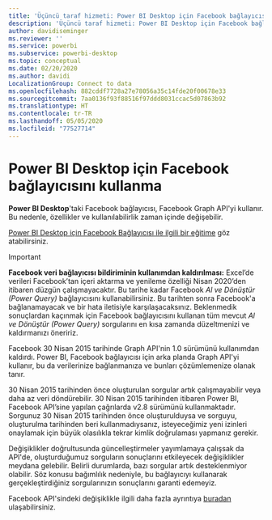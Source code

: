 ```yaml
---
title: 'Üçüncü taraf hizmeti: Power BI Desktop için Facebook bağlayıcısı'
description: 'Üçüncü taraf hizmeti: Power BI Desktop için Facebook bağlayıcısı'
author: davidiseminger
ms.reviewer: ''
ms.service: powerbi
ms.subservice: powerbi-desktop
ms.topic: conceptual
ms.date: 02/20/2020
ms.author: davidi
LocalizationGroup: Connect to data
ms.openlocfilehash: 882cddf7728a27e78056a35c14fde20f00678e33
ms.sourcegitcommit: 7aa0136f93f88516f97ddd8031ccac5d07863b92
ms.translationtype: HT
ms.contentlocale: tr-TR
ms.lasthandoff: 05/05/2020
ms.locfileid: "77527714"
---
```

# <a name="use-the-facebook-connector-for-power-bi-desktop"></a>Power BI Desktop için Facebook bağlayıcısını kullanma
**Power BI Desktop**'taki Facebook bağlayıcısı, Facebook Graph API'yi kullanır. Bu nedenle, özellikler ve kullanılabilirlik zaman içinde değişebilir.

[Power BI Desktop için Facebook Bağlayıcısı ile ilgili bir eğitime](desktop-tutorial-facebook-analytics.md) göz atabilirsiniz.

> [!IMPORTANT]
> **Facebook veri bağlayıcısı bildiriminin kullanımdan kaldırılması:** Excel’de verileri Facebook’tan içeri aktarma ve yenileme özelliği Nisan 2020’den itibaren düzgün çalışmayacaktır. Bu tarihe kadar Facebook *Al ve Dönüştür (Power Query)* bağlayıcısını kullanabilirsiniz. Bu tarihten sonra Facebook'a bağlanamayacak ve bir hata iletisiyle karşılaşacaksınız. Beklenmedik sonuçlardan kaçınmak için Facebook bağlayıcısını kullanan tüm mevcut *Al ve Dönüştür (Power Query)* sorgularını en kısa zamanda düzeltmenizi ve kaldırmanızı öneririz.


Facebook 30 Nisan 2015 tarihinde Graph API'nin 1.0 sürümünü kullanımdan kaldırdı. Power BI, Facebook bağlayıcısı için arka planda Graph API'yi kullanır, bu da verilerinize bağlanmanıza ve bunları çözümlemenize olanak tanır.

30 Nisan 2015 tarihinden önce oluşturulan sorgular artık çalışmayabilir veya daha az veri döndürebilir. 30 Nisan 2015 tarihinden itibaren Power BI, Facebook API’sine yapılan çağrılarda v2.8 sürümünü kullanmaktadır. Sorgunuz 30 Nisan 2015 tarihinden önce oluşturulduysa ve sorguyu, oluşturulma tarihinden beri kullanmadıysanız, isteyeceğimiz yeni izinleri onaylamak için büyük olasılıkla tekrar kimlik doğrulaması yapmanız gerekir.

Değişiklikler doğrultusunda güncelleştirmeler yayımlamaya çalışsak da API'de, oluşturduğumuz sorguların sonuçlarını etkileyecek değişiklikler meydana gelebilir. Belirli durumlarda, bazı sorgular artık desteklenmiyor olabilir. Söz konusu bağımlılık nedeniyle, bu bağlayıcıyı kullanarak gerçekleştirdiğiniz sorgularınızın sonuçlarını garanti edemeyiz.

Facebook API'sindeki değişiklikle ilgili daha fazla ayrıntıya [buradan](https://developers.facebook.com/docs/apps/changelog#v2_0) ulaşabilirsiniz.

